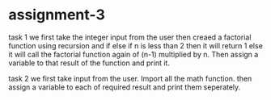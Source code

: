 # assignment-3

task 1
we  first take the integer input from the user 
then creaed a factorial function using recursion and if else 
if n is less than 2 then it will return 1 
else it will call the factorial function again of (n-1) multiplied by n.
Then assign a variable to that result of the function and print it.

task 2
we first take input from the user.
Import all the math function.
then assign a variable to each of required result and print them seperately.

